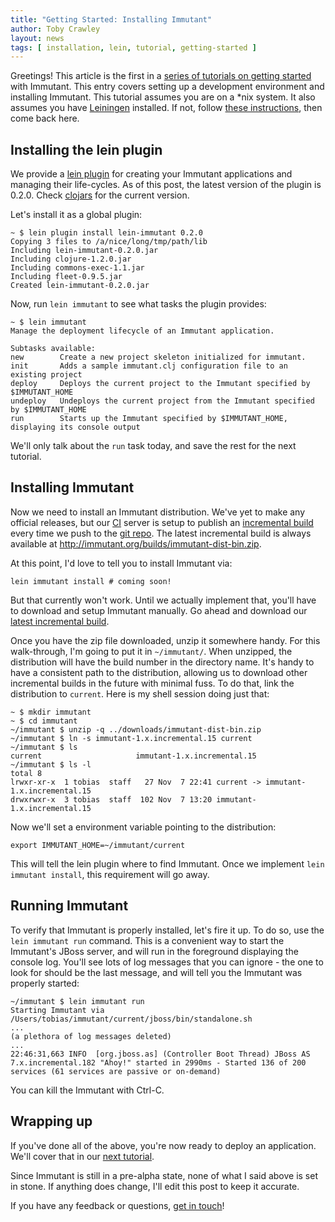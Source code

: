 ```yaml
---
title: "Getting Started: Installing Immutant"
author: Toby Crawley
layout: news
tags: [ installation, lein, tutorial, getting-started ]
---
```


Greetings! This article is the first in a [series of tutorials on getting started][getting-started]
with Immutant. This entry covers setting up a development environment and installing
Immutant. This tutorial assumes you are on a *nix system. It also assumes you have 
[Leiningen] installed. If not, follow [these instructions], then come back here.

## Installing the lein plugin

We provide a [lein plugin] for creating your Immutant applications and 
managing their life-cycles. As of this post, the latest version of the plugin 
is 0.2.0. Check [clojars] for the current version.

Let's install it as a global plugin:

    ~ $ lein plugin install lein-immutant 0.2.0
    Copying 3 files to /a/nice/long/tmp/path/lib
    Including lein-immutant-0.2.0.jar
    Including clojure-1.2.0.jar
    Including commons-exec-1.1.jar
    Including fleet-0.9.5.jar
    Created lein-immutant-0.2.0.jar

Now, run `lein immutant` to see what tasks the plugin provides:

    ~ $ lein immutant
    Manage the deployment lifecycle of an Immutant application.

    Subtasks available:
    new        Create a new project skeleton initialized for immutant.
    init       Adds a sample immutant.clj configuration file to an existing project
    deploy     Deploys the current project to the Immutant specified by $IMMUTANT_HOME
    undeploy   Undeploys the current project from the Immutant specified by $IMMUTANT_HOME
    run        Starts up the Immutant specified by $IMMUTANT_HOME, displaying its console output

We'll only talk about the `run` task today, and save the rest for the next tutorial.

## Installing Immutant

Now we need to install an Immutant distribution. We've yet to make any official
releases, but our [CI] server is setup to publish an [incremental build] every time
we push to the [git repo]. The latest incremental build is always available at
<http://immutant.org/builds/immutant-dist-bin.zip>. 

At this point, I'd love to tell you to install Immutant via:

    lein immutant install # coming soon!
    
But that currently won't work. Until we actually implement that, you'll have to download
and setup Immutant manually. Go ahead and download our [latest incremental build].

Once you have the zip file downloaded, unzip it somewhere handy. For this 
walk-through, I'm going to put it in `~/immutant/`. When unzipped, the distribution
will have the build number in the directory name. It's handy to have a consistent
path to the distribution, allowing us to download other incremental builds in the
future with minimal fuss. To do that, link the distribution to `current`. Here is
my shell session doing just that:

    ~ $ mkdir immutant
    ~ $ cd immutant
    ~/immutant $ unzip -q ../downloads/immutant-dist-bin.zip
    ~/immutant $ ln -s immutant-1.x.incremental.15 current
    ~/immutant $ ls
    current                     immutant-1.x.incremental.15
    ~/immutant $ ls -l
    total 8
    lrwxr-xr-x  1 tobias  staff   27 Nov  7 22:41 current -> immutant-1.x.incremental.15
    drwxrwxr-x  3 tobias  staff  102 Nov  7 13:20 immutant-1.x.incremental.15

Now we'll set a environment variable pointing to the distribution:

    export IMMUTANT_HOME=~/immutant/current
    
This will tell the lein plugin where to find Immutant. Once we implement `lein immutant install`,
this requirement will go away.

## Running Immutant

To verify that Immutant is properly installed, let's fire it up. To do so, 
use the `lein immutant run` command. This is a convenient way to start the Immutant's 
JBoss server, and will run in the foreground displaying the console log. 
You'll see lots of log messages that you can ignore - the
one to look for should be the last message, and will tell you the Immutant was properly
started:

    ~/immutant $ lein immutant run
    Starting Immutant via /Users/tobias/immutant/current/jboss/bin/standalone.sh
    ...
    (a plethora of log messages deleted)
    ...
    22:46:31,663 INFO  [org.jboss.as] (Controller Boot Thread) JBoss AS 7.x.incremental.182 "Ahoy!" started in 2990ms - Started 136 of 200 services (61 services are passive or on-demand)
    
You can kill the Immutant with Ctrl-C.

## Wrapping up

If you've done all of the above, you're now ready to deploy an application. We'll
cover that in our [next tutorial]. 

Since Immutant is still in a pre-alpha state, none of what I
said above is set in stone. If anything does change, I'll edit this post
to keep it accurate. 

If you have any feedback or questions, [get in touch]! 

[getting-started]: /news/tags/getting-started/
[Leiningen]: https://github.com/technomancy/leiningen
[these instructions]: https://github.com/technomancy/leiningen#readme
[lein plugin]: https://github.com/immutant/lein-immutant/
[clojars]: http://clojars.org/lein-immutant
[CI]: https://projectodd.ci.cloudbees.com/view/Immutant/
[incremental build]: /builds
[git repo]: https://github.com/immutant/immutant
[latest incremental build]: http://immutant.org/builds/immutant-dist-bin.zip
[next tutorial]: /news/2011/11/08/deploying-an-application/
[get in touch]: /community






